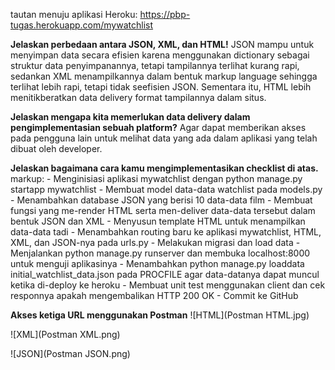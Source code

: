 tautan menuju aplikasi Heroku: https://pbp-tugas.herokuapp.com/mywatchlist

**Jelaskan perbedaan antara JSON, XML, dan HTML!**
JSON mampu untuk menyimpan data secara efisien karena menggunakan dictionary sebagai struktur data penyimpanannya, tetapi tampilannya terlihat kurang rapi, sedankan XML menampilkannya dalam bentuk markup language sehingga terlihat lebih rapi, tetapi tidak seefisien JSON. Sementara itu, HTML lebih menitikberatkan data delivery format tampilannya dalam situs.

**Jelaskan mengapa kita memerlukan data delivery dalam pengimplementasian sebuah platform?**
Agar dapat memberikan akses pada pengguna lain untuk melihat data yang ada dalam aplikasi yang telah dibuat oleh developer.

**Jelaskan bagaimana cara kamu mengimplementasikan checklist di atas.**
markup: - Menginisiasi aplikasi mywatchlist dengan python manage.py startapp mywatchlist
        - Membuat model data-data watchlist pada models.py
        - Menambahkan database JSON yang berisi 10 data-data film
        - Membuat fungsi yang me-render HTML serta men-deliver data-data tersebut dalam bentuk JSON dan XML
        - Menyusun template HTML untuk menampilkan data-data tadi
        - Menambahkan routing baru ke aplikasi mywatchlist, HTML, XML, dan JSON-nya pada urls.py
        - Melakukan migrasi dan load data
        - Menjalankan python manage.py runserver dan membuka localhost:8000 untuk menguji aplikasinya
        - Menambahkan python manage.py loaddata initial_watchlist_data.json pada PROCFILE agar data-datanya dapat muncul ketika di-deploy ke heroku
        - Membuat unit test menggunakan client dan cek responnya apakah mengembalikan HTTP 200 OK
        - Commit ke GitHub

**Akses ketiga URL menggunakan Postman**
![HTML](Postman HTML.jpg)

![XML](Postman XML.png)

![JSON](Postman JSON.png)
